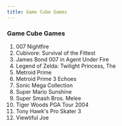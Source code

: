 ```yaml
---
title: Game Cube Games
---
```


### Game Cube Games

<ol>
<li>007 Nightfire</li>
<li>Cubivore: Survival of the Fittest</li>
<li>James Bond 007 in Agent Under Fire</li>
<li>Legend of Zelda: Twilight Princess, The</li>
<li>Metroid Prime</li>
<li>Metroid Prime 3 Echoes</li>
<li>Sonic Mega Collection</li>
<li>Super Mario Sunshine</li>
<li>Super Smash Bros. Melee</li>
<li>Tiger Woods PGA Tour 2004</li>
<li>Tony Hawk's Pro Skater 3</li>
<li>Viewtiful Joe</li>
</ol>
